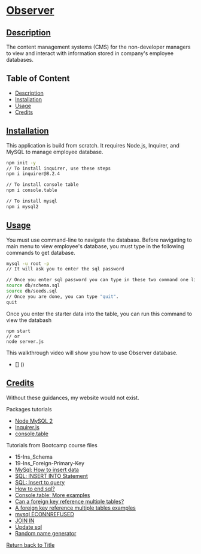 # [Observer](#table-of-content)
## [Description](#table-of-content)
The content management systems (CMS) for the non-developer managers to view and interact with information stored in company's employee databases.

## Table of Content
* [Description](#description)
* [Installation](#installation)
* [Usage](#usage)
* [Credits](#credits)

## [Installation](#table-of-content)
This application is build from scratch. It requires Node.js, Inquirer, and MySQL to manage employee database.


```bash
npm init -y
// To install inquirer, use these steps
npm i inquirer@8.2.4

// To install console table
npm i console.table

// To install mysql
npm i mysql2
```

## [Usage](#table-of-content)
You must use command-line to navigate the database.
Before navigating to main menu to view employee's database, you must type in the following commands to get database.

```bash
mysql -u root -p
// It will ask you to enter the sql password

// Once you enter sql password you can type in these two command one line at a time
source db/schema.sql
source db/seeds.sql
// Once you are done, you can type "quit".
quit
```

Once you enter the starter data into the table, you can run this command to view the databash

```
npm start
// or
node server.js
```

This walkthrough video will show you how to use Observer database.
* [] ()



## [Credits](#table-of-content)
Without these guidances, my website would not exist.

Packages tutorials
* [Node MySQL 2](https://www.npmjs.com/package/mysql2)
* [Inquirer.js](https://www.npmjs.com/package/inquirer/v/8.2.4)
* [console.table](https://www.npmjs.com/package/console.table)

Tutorials from Bootcamp course files
* 15-Ins_Schema
* 19-Ins_Foreign-Primary-Key
* [MySql: How to insert data](https://www.w3schools.com/nodejs/nodejs_mysql_insert.asp)
* [SQL: INSERT INTO Statement](https://www.w3schools.com/sql/sql_insert.asp)
* [SQL: Insert to query](https://stackoverflow.com/questions/49487104/mysql2-inserting-values-nodejs)
* [How to end sql?](https://stackoverflow.com/questions/19563474/how-to-close-database-connection-in-node-js)
* [Console.table: More examples](https://developer.mozilla.org/en-US/docs/Web/API/console/table)
* [Can a foreign key reference multiple tables?](https://www.quora.com/Can-a-foreign-key-reference-multiple-tables)
* [A foreign key reference multiple tables examples](https://www.sqlservercentral.com/forums/topic/foreign-key-references-multiple-tables)
* [mysql ECONNREFUSED](https://stackoverflow.com/questions/30266221/node-js-mysql-error-connect-econnrefused)
* [JOIN IN](https://dba.stackexchange.com/questions/129023/selecting-data-from-another-table-using-a-foreign-key)
* [Update sql](https://www.w3schools.com/sql/sql_update.asp)
* [Random name generator](https://randomwordgenerator.com/name.php)

[Return back to Title](#observer)